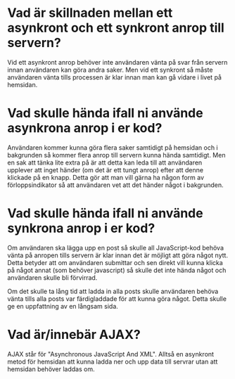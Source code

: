 # Vad är skillnaden mellan ett asynkront och ett synkront anrop till servern?
Vid ett asynkront anrop behöver inte användaren vänta på svar från servern innan
användaren kan göra andra saker. Men vid ett synkront så måste användaren vänta tills
processen är klar innan man kan gå vidare i livet på hemsidan.

# Vad skulle hända ifall ni använde asynkrona anrop i er kod?
Användaren kommer kunna göra flera saker samtidigt på hemsidan och i bakgrunden så kommer
flera anrop till servern kunna hända samtidigt. Men en sak att tänka lite extra på är att detta kan
leda till att användaren upplever att inget händer (om det är ett tungt anrop) efter att
denne klickade på en knapp. Detta gör att man vill gärna ha någon form av förloppsindikator
så att användaren vet att det händer något i bakgrunden.

# Vad skulle hända ifall ni använde synkrona anrop i er kod?
Om användaren ska lägga upp en post så skulle all JavaScript-kod behöva vänta på
anropen tills servern är klar innan det är möjligt att göra något nytt. Detta betyder att om
användaren submittar och sen direkt vill kunna klicka på något annat (som behöver javascript)
så skulle det inte hända något och användaren skulle bli förvirrad.


Om det skulle ta lång tid att ladda in alla posts skulle användaren behöva vänta
tills alla posts var färdigladdade för att kunna göra något. Detta skulle ge en
uppfattning av en långsam sida.

# Vad är/innebär AJAX?
AJAX står för "Asynchronous JavaScript And XML". Alltså en asynkront metod för
hemsidan att kunna ladda ner och upp data till servrar utan att hemsidan behöver
laddas om.
